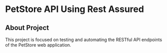 # **PetStore API Using Rest Assured**
## About Project
This project is focused on testing and automating the RESTful API endpoints of the PetStore web application.
